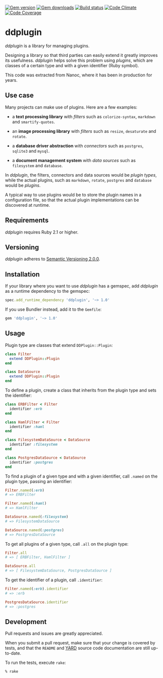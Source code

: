 [![Gem version](http://img.shields.io/gem/v/ddplugin.svg)](http://rubygems.org/gems/ddplugin)
[![Gem downloads](https://img.shields.io/gem/dt/ddplugin.svg)](http://rubygems.org/gems/ddplugin)
[![Build status](http://img.shields.io/travis/ddfreyne/ddplugin.svg)](https://travis-ci.org/ddfreyne/ddplugin)
[![Code Climate](http://img.shields.io/codeclimate/github/ddfreyne/ddplugin.svg)](https://codeclimate.com/github/ddfreyne/ddplugin)
[![Code Coverage](https://img.shields.io/coveralls/ddfreyne/ddplugin.svg)](https://coveralls.io/r/ddfreyne/ddplugin)

# ddplugin

*ddplugin* is a library for managing plugins.

Designing a library so that third parties can easily extend it greatly improves its usefulness. *ddplugin* helps solve this problem using *plugins*, which are classes of a certain type and with a given identifier (Ruby symbol).

This code was extracted from Nanoc, where it has been in production for years.

## Use case

Many projects can make use of plugins. Here are a few examples:

* a **text processing library** with *filters* such as `colorize-syntax`, `markdown` and `smartify-quotes`.

* an **image processing library** with *filters* such as `resize`, `desaturate` and `rotate`.

* a **database driver abstraction** with *connectors* such as `postgres`, `sqlite3` and `mysql`.

* a **document management system** with *data sources* such as `filesystem` and `database`.

In *ddplugin*, the filters, connectors and data sources would be *plugin types*, while the actual plugins, such as `markdown`, `rotate`, `postgres` and `database` would be *plugins*.

A typical way to use plugins would be to store the plugin names in a configuration file, so that the actual plugin implementations can be discovered at runtime.

## Requirements

*ddplugin* requires Ruby 2.1 or higher.

## Versioning

*ddplugin* adheres to [Semantic Versioning 2.0.0](http://semver.org).

## Installation

If your library where you want to use *ddplugin* has a gemspec, add *ddplugin* as a runtime dependency to the gemspec:

```ruby
spec.add_runtime_dependency 'ddplugin', '~> 1.0'
```

If you use Bundler instead, add it to the `Gemfile`:

```ruby
gem 'ddplugin', '~> 1.0'
```

## Usage

Plugin type are classes that extend `DDPlugin::Plugin`:

```ruby
class Filter
  extend DDPlugin::Plugin
end

class DataSource
  extend DDPlugin::Plugin
end
```

To define a plugin, create a class that inherits from the plugin type and sets the identifier:

```ruby
class ERBFilter < Filter
  identifier :erb
end

class HamlFilter < Filter
  identifier :haml
end

class FilesystemDataSource < DataSource
  identifier :filesystem
end

class PostgresDataSource < DataSource
  identifier :postgres
end
```

To find a plugin of a given type and with a given identifier, call `.named` on the plugin type, passing an identifier:

```ruby
Filter.named(:erb)
# => ERBFilter

Filter.named(:haml)
# => HamlFilter

DataSource.named(:filesystem)
# => FilesystemDataSource

DataSource.named(:postgres)
# => PostgresDataSource
```

To get all plugins of a given type, call `.all` on the plugin type:

```ruby
Filter.all
# => [ ERBFilter, HamlFilter ]

DataSource.all
# => [ FilesystemDataSource, PostgresDataSource ]
```

To get the identifier of a plugin, call `.identifier`:

```ruby
Filter.named(:erb).identifier
# => :erb

PostgresDataSource.identifier
# => :postgres
```

## Development

Pull requests and issues are greatly appreciated.

When you submit a pull request, make sure that your change is covered by tests, and that the `README` and [YARD](http://yardoc.org/) source code documentation are still up-to-date.

To run the tests, execute `rake`:

```
% rake
```
